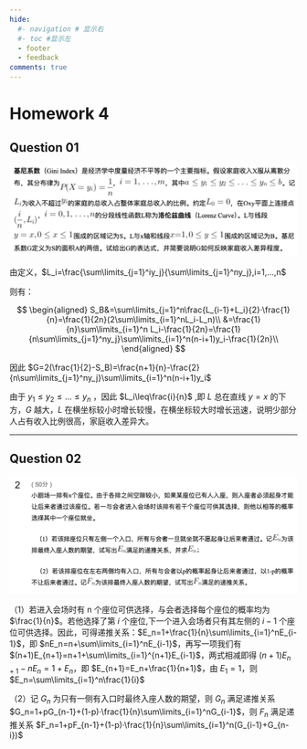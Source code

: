 ```yaml
---
hide:
  #- navigation # 显示右
  #- toc #显示左
  - footer
  - feedback
comments: true
--- 
```


# Homework 4

## Question 01

![](../../../assets/Pasted%20image%2020241122173905.png)

由定义，$L_i=\frac{\sum\limits_{j=1}^iy_j}{\sum\limits_{j=1}^ny_j},i=1,...,n$

则有：

$$
\begin{aligned}
S_B&=\sum\limits_{j=1}^n\frac{L_{i-1}+L_i}{2}·\frac{1}{n}=\frac{1}{2n}(2\sum\limits_{i=1}^nL_i-L_n)\\
&=\frac{1}{n}\sum\limits_{i=1}^n L_i-\frac{1}{2n}=\frac{1}{n\sum\limits_{j=1}^ny_j}\sum\limits_{i=1}^n(n-i+1)y_i-\frac{1}{2n}\\
\end{aligned}
$$

因此 $G=2(\frac{1}{2}-S_B)=\frac{n+1}{n}-\frac{2}{n\sum\limits_{j=1}^ny_j}\sum\limits_{i=1}^n(n-i+1)y_i$

由于 $y_1\leq y_2\leq ...\leq y_n$ ，因此 $L_i\leq\frac{i}{n}$ ,即 $L$ 总在直线 $y = x$ 的下方，$G$ 越大，$L$ 在横坐标较小时增长较慢，在横坐标较大时增长迅速，说明少部分人占有收入比例很高，家庭收入差异大。
***
## Question 02

![](../../../assets/Pasted%20image%2020241122232340.png)

（1）若进入会场时有 n 个座位可供选择，与会者选择每个座位的概率均为 $\frac{1}{n}$。若他选择了第 $i$ 个座位,下一个进入会场者只有其左侧的 $i − 1$ 个座位可供选择。因此，可得递推关系：$E_n=1+\frac{1}{n}\sum\limits_{i=1}^nE_{i-1}$，即 $nE_n=n+\sum\limits_{i=1}^nE_{i-1}$，再写一项我们有 $(n+1)E_{n+1}=n+1+\sum\limits_{i=1}^{n+1}E_{i-1}$，两式相减即得 $(n+1)E_{n+1}-nE_n=1+E_n$，即 $E_{n+1}=E_n+\frac{1}{n+1}$，由 $E_1=1$，则 $E_n=\sum\limits_{i=1}^n\frac{1}{i}$

（2）记 $G_n$ 为只有一侧有入口时最终入座人数的期望，则 $G_n$ 满足递推关系 $G_n=1+pG_{n-1}+(1-p)·\frac{1}{n}\sum\limits_{i=1}^nG_{i-1}$，则 $F_n$ 满足递推关系 $F_n=1+pF_{n-1}+(1-p)·\frac{1}{n}\sum\limits_{i=1}^n(G_{i-1}+G_{n-i})$
